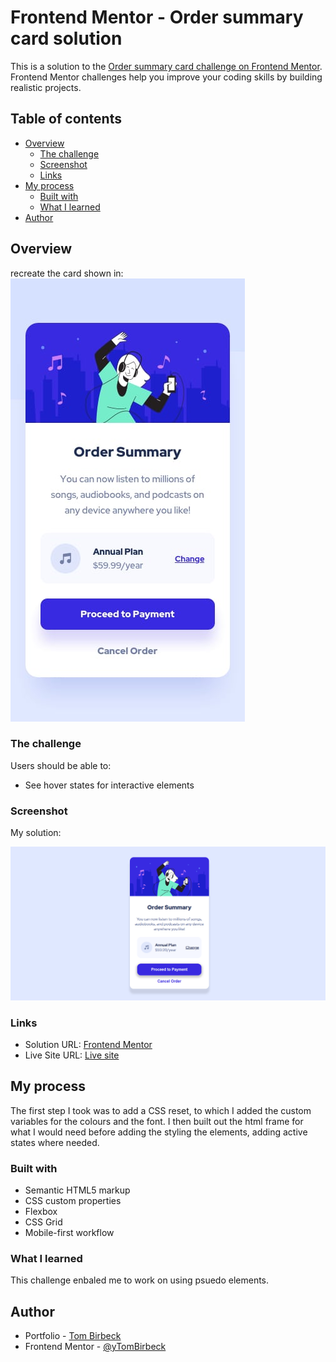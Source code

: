 # Frontend Mentor - Order summary card solution

This is a solution to the [Order summary card challenge on Frontend Mentor](https://www.frontendmentor.io/challenges/order-summary-component-QlPmajDUj). Frontend Mentor challenges help you improve your coding skills by building realistic projects. 

## Table of contents

- [Overview](#overview)
  - [The challenge](#the-challenge)
  - [Screenshot](#screenshot)
  - [Links](#links)
- [My process](#my-process)
  - [Built with](#built-with)
  - [What I learned](#what-i-learned)
- [Author](#author)

## Overview

recreate the card shown in:
![](./design/mobile-design.jpg)

### The challenge

Users should be able to:

- See hover states for interactive elements

### Screenshot

My solution:

![](./images/screenshot.PNG)


### Links

- Solution URL: [Frontend Mentor](https://www.frontendmentor.io/solutions/order-component-uhh6wLa8kK)
- Live Site URL: [Live site](https://tombirbeck.github.io/order-summary/)

## My process

The first step I took was to add a CSS reset, to which I added the custom variables for the colours and the font.
I then built out the html frame for what I would need before adding the styling the elements, adding active states where needed.

### Built with

- Semantic HTML5 markup
- CSS custom properties
- Flexbox
- CSS Grid
- Mobile-first workflow

### What I learned

This challenge enbaled me to work on using psuedo elements.

## Author

- Portfolio - [Tom Birbeck](https://portfolio-tombirbeck.vercel.app/)
- Frontend Mentor - [@yTomBirbeck](https://www.frontendmentor.io/profile/TomBirbeck)

